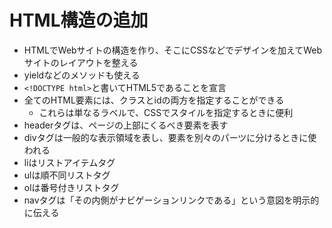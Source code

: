 # HTML構造の追加
- HTMLでWebサイトの構造を作り、そこにCSSなどでデザインを加えてWebサイトのレイアウトを整える
- yieldなどのメソッドも使える
- ```<!DOCTYPE html>```と書いてHTML5であることを宣言
- 全てのHTML要素には、クラスとidの両方を指定することができる
  - これらは単なるラベルで、CSSでスタイルを指定するときに便利
- headerタグは、ページの上部にくるべき要素を表す
- divタグは一般的な表示領域を表し、要素を別々のパーツに分けるときに使われる
- liはリストアイテムタグ
- ulは順不同リストタグ
- olは番号付きリストタグ
- navタグは「その内側がナビゲーションリンクである」という意図を明示的に伝える
